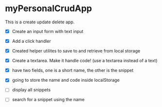 # myPersonalCrudApp
This is a create update delete app.

- [x] Create an input form with text input
- [x] Add a click handler
- [x] Created helper utilites to save to and retrieve from local storage

- [x] Create a textarea. Make it handle code! (use a textarea instead of a text)
- [x] have two fields, one is a short name, the other is the snippet
- [x] going to store the name and code inside localStorage
- [ ] display all snippets
- [ ] search for a snippet using the name
<!-- example: <pre>JSON.stringify.... -->
